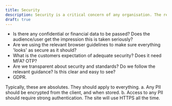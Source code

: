 ```yaml
---
title: Security
description: Security is a critical concern of any organisation. The requirements will help you baseline security need and understand the risks in your app.
draft: true
---
```


* Is there any confidential or financial data to be passed? Does the audience/user get the impression this is taken seriously?
* Are we using the relevant browser guidelines to make sure everything 'looks' as secure as it should?
* What is the customers expectation of adequate security? Does it need MFA? OTP?
* Are we transparent about security and standards? Do we follow the relevant guidance? Is this clear and easy to see?
* GDPR.

Typically, these are absolutes. They should apply to everything.
    a. Any PII should be encrypted from the client, and when stored.
    b. Access to any PII should require strong authentication.
The site will use HTTPS all the time.

